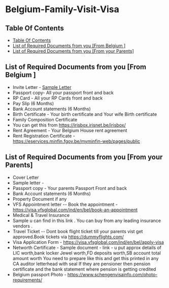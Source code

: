 # Belgium-Family-Visit-Visa

## Table Of Contents

- [Table Of Contents](#table-of-contents)
- [List of Required Documents from you [From Belgium ]](#List-of-Required-Documents-from-you)
- [List of Required Documents from you [From your Parents]](#List-of-Required-Documents-from-you)


## List of Required Documents from you [From Belgium ]
- Invite Letter - [Sample Letter](https://github.com/simplysaivenkat/Belgium-Family-Visit-Visa/blob/main/From-Belgium/1-Invite%20Letter/Invite%20Letter.docx)
- Passport copy- All your passport front and back
- RP Card - All your RP Cards front and back
- Pay Slip (6 Months)
- Bank Account statements (6 Months)
- Birth Certificate - Your birth certificate and Your wife Birth certificate
- Family Composition Certificate
- You can get this from https://irisbox.irisnet.be/irisbox/ 
- Rent Agreement - Your Belgium House rent agreement 
- Rent Registration Certificate - https://eservices.minfin.fgov.be/myminfin-web/pages/public 

## List of Required Documents from you [From your Parents]
- Cover Letter
- Sample letter - 
- Passport copy - Your parents Passport Front and back
- Bank Account statements (6 Months)
- Property Document if any
- VFS Appointment letter
	-- Book the appointment - https://visa.vfsglobal.com/ind/en/bel/book-an-appointment 
- Medical & Travel Insurance 
- Sample u can find in this link . You can buy from any leading insurance vendors .
- Travel Ticket
	-- Dont book flight ticket till your parents vist get approved.Book tickets via https://dummyflights.com/ 
- Visa Application Form - https://visa.vfsglobal.com/ind/en/bel/apply-visa 
- Networth Certificate - Sample document - link -
 u put approx details of LIC worth,bank locker Jewel worth,FD deposits worth,SB account total amount worth
You need to prepare like this and get this printed in any CA auditor letterhead with seal
If they are pensioner then pension certificate and the bank statement where pension is getting credited
- Belgium passport Photo - https://www.schengenvisainfo.com/photo-requirements/ 



